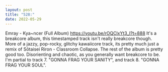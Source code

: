 ```yaml
---
layout: post
title: "528:"
date: 2022-05-29
---
```


Emray - Kya~ncer (Full Album)
https://youtu.be/rOQClxYt3_I?t=888
It's a breakcore album, this timestamped track isn't really breakcore though. More of a jazzy, pop-rocky, glitchy kawaiicore track, its pretty much just a remix of Sōtaisei Riron - Classroom Collapse. The rest of the album is pretty good too. Disorienting and chaotic, as you generally want breakcore to be. I'm partial to track 7. "GONNA FRAG YOUR SANITY", and track 8. "GONNA FRAG YOUR SOUL".
